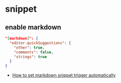 # snippet

## enable markdown

```json
"[markdown]": {
  "editor.quickSuggestions": {
    "other": true,
    "comments": false,
    "strings": true
  }
}
```

- [How to set markdown snippet trigger automatically](https://stackoverflow.com/questions/43639841/how-to-set-markdown-snippet-trigger-automatically)
